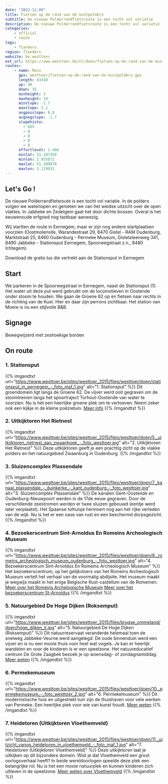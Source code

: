 ```yaml
---
date: "2022-11-09"
title: Fietsen op de rand van de kustpolders
subtitle: De nieuwe Polderrandfietsroute is een tocht vol variatie
description: De nieuwe Polderrandfietsroute is een tocht vol variatie
categories:
    - official
    - route
tags:
    - flanders
region: flanders
website: be.westtoer
ext_url: https://www.westtoer.be/nl/doen/fietsen-op-de-rand-van-de-kustpolders
routes:
    - name: Main
      gpx: westtoer/fietsen-op-de-rand-van-de-kustpolders.gpx
      length: 43340
      up: 40
      down: 35
      minheight: 3
      maxheight: 19
      minslope: -1.7
      maxslope: 2.1
      avgposslope: 0.8
      avgnegslope: -1.7
      slopehisto:
        - 685
        - 0
        - 0
        - 0
        - 0
      effortlevel: 1.466
      minlat: 51.107358
      minlon: 2.955872
      maxlat: 51.209878
      maxlon: 3.119931
---
```


## Let's Go ! 

De nieuwe Polderrandfietsroute is een tocht vol variatie. In de polders volgen we waterlopen en genieten we van het weidse uitzicht over de open vlaktes. In Jabbeke en Zedelgem gaat het door dichte bossen. Overal is het eeuwenoude erfgoed nog tastbaar aanwezig.

Wij startten de route in Eernegem, maar er zijn nog andere startplaatsen voorzien (Oostmolensite, Warandestraat 29, 8470 Gistel - RAM Oudenburg, Marktstraat 25, 8460 Oudenburg - Permeke Museum, Gistelsteenweg 341, 8490 Jabbeke - Stationsput Eernegem, Spoorwegstraat z.n., 8480 Ichtegem).

Download de gratis lus die vertrekt aan de Stationsput in Eernegem

## Start

We parkeren in de Spoorwegstraat in Eernegem, naast de Stationsput (1). Het water uit deze put werd gebruikt om de locomotieven in Oostende onder stoom te houden. We gaan de Groene 62 op en fietsen naar rechts in de richting van de Kust. Hier en daar zijn perrons zichtbaar. Het station van Moere is nu een stijlvolle B&B.

## Signage

Bewegwijzerd met zeshoekige borden

## On route

### 1.	Stationsput

{{% imgandtxt url="https://www.westtoer.be/sites/westtoer_2015/files/westtoer/doen/stationsput_in_eernegem_-_foto_maf_1.jpg" alt="1.	Stationsput" %}}
Dit groendomein ligt langs de Groene 62. De vijver werd ooit gegraven om de stoomtreinen langs het spoortraject Torhout-Oostende van water te voorzien. Nu is het een heerlijke groene plek om te vertoeven. Neem zeker ook een kijkje in de kleine poëzietuin.
[Meer info](/nl/doen/groendomein-stationsput)
{{% /imgandtxt %}}

### 2.	Uitkijktoren Het Rietnest

{{% imgandtxt url="https://www.westtoer.be/sites/westtoer_2015/files/westtoer/doen/5._uitkijktoren_rietnest_aan_zwaanhoek_-_foto_westtoer.jpg" alt="2.	Uitkijktoren Het Rietnest" %}}
Deze uitkijktoren geeft je een prachtig zicht op de vlakke polders en het natuurgebied Zwaanburg in Oudenburg.
{{% /imgandtxt %}}

### 3.	Sluizencomplex Plassendale

{{% imgandtxt url="https://www.westtoer.be/sites/westtoer_2015/files/westtoer/doen/7._kanaal_plassendale_-_duinkerke_-_kant_oudenburg_-_foto_westtoer.jpg" alt="3.	Sluizencomplex Plassendale" %}}
De kanalen Gent-Oostende en Oudenburg-Nieuwpoort werden in de 17de eeuw gegraven. Door de verschillende zeestromen werden er twee sluizen gebouwd (eentje werd later verplaatst). Het Spaanse tolhuisje herinnert nog aan het rijke verleden van de wijk. Nu is het er een oase van rust en een beschermd dorpsgezicht.
{{% /imgandtxt %}}

### 4.	Bezoekerscentrum Sint-Arnoldus En Romeins Archeologisch Museum

{{% imgandtxt url="https://www.westtoer.be/sites/westtoer_2015/files/westtoer/doen/8._romeins_archeologisch_museum_oudenburg_-_foto_westtoer.jpg" alt="4.	Bezoekerscentrum Sint-Arnoldus En Romeins Archeologisch Museum" %}}
Het bezoekerscentrum, op het gelijkvloers van het Romeins Archeologisch Museum vertelt het verhaal van de voormalig abdijsite. Het museum maakt je wegwijs maakt in het enige Belgische Kust-castellum van de Romeinen.
[Meer over het Romeins Archelogische Museum](/nl/doen/romeins-archeologisch-museum)
	[Meer over het bezoekerscentrum St-Arnoldus](/nl/doen/bezoekerscentrum-sint-arnoldus-en-de-sint-pietersabdij)
{{% /imgandtxt %}}

### 5.	Natuurgebied De Hoge Dijken (Roksemput)

{{% imgandtxt url="https://www.westtoer.be/sites/westtoer_2015/files/brugse_ommeland/doen/hoge_dijken_lr.jpg" alt="5.	Natuurgebied De Hoge Dijken (Roksemput)" %}}
Dit natuurreservaat veranderde helemaal toen de snelweg Jabbeke-Veurne werd aangelegd. De oude binnenduin werd een vijver en is nu een mooie thuis voor heel wat vogels. Je kan er heerlijk wandelen en voor de kinderen is er een speelzone. Het natuureducatief centrum De Grote Zaagbek bezoek je op woensdag- of zondagnamiddag.
[Meer weten](/nl/doen/natuurreservaat-de-hoge-dijken)
{{% /imgandtxt %}}

### 6.	Permekemuseum

{{% imgandtxt url="https://www.westtoer.be/sites/westtoer_2015/files/westtoer/doen/10._permekemuseum_-_foto_westtoer_2.jpg" alt="6.	Permekemuseum" %}}
Dit modernistische huis en uitgestrekt tuin zijn de thuishaven voor vele werken van Permeke. Een heerlijke plek voor wie van kunst houdt.
[Meer weten](/nl/doen/permekemuseum)
{{% /imgandtxt %}}

### 7.	Heidetoren (Uitkijktoren Vloethemveld)

{{% imgandtxt url="https://www.westtoer.be/sites/westtoer_2015/files/westtoer/doen/11._uitzicht_vanop_heidetoren_in_vloethemveld_-_foto_maf_1.jpg" alt="7.	Heidetoren (Uitkijktoren Vloethemveld)" %}}
Deze uitkijktoren laat je uitkijken op dit bijzondere domein. Wist je dat Vloethemveld een groot oorlogsverhaal heeft? In beide wereldoorlogen speelde deze plek een belangrijke rol. Nu is het een mooie natuurplek en kunnen kinderen zich uitleven in de speelzone.
[Meer weten over Vloethemveld](/nl/doen/vloethemveld)
{{% /imgandtxt %}}


